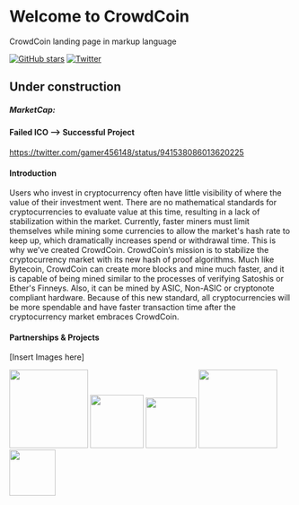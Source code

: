# Welcome to CrowdCoin
CrowdCoin landing page in markup language

[![GitHub stars](https://img.shields.io/github/stars/CrowdCoin-Team/CrowdCoin.svg)](https://github.com/CrowdCoin-Team/CrowdCoin/stargazers) [![Twitter](https://img.shields.io/twitter/url/https/github.com/CrowdCoin-Team/CrowdCoin.svg?style=social)](https://twitter.com/intent/tweet?text=Wow:&url=https%3A%2F%2Fgithub.com%2FCrowdCoin-Team%2FCrowdCoin)
## Under construction

##### MarketCap: 

#### Failed ICO --> Successful Project

https://twitter.com/gamer456148/status/941538086013620225

#### Introduction
Users who invest in cryptocurrency often have little visibility of where the value of their investment went. There are no mathematical standards for cryptocurrencies to evaluate value at this time, resulting in a lack of stabilization within the market. Currently, faster miners must limit themselves while mining some currencies to allow the market's hash rate to keep up, which dramatically increases spend or withdrawal time. This is why we’ve created CrowdCoin. CrowdCoin’s mission is to stabilize the cryptocurrency market with its new hash of proof algorithms. Much like Bytecoin, CrowdCoin can create more blocks and mine much faster, and it is capable of being mined similar to the processes of verifying Satoshis or Ether's Finneys. Also, it can be mined by ASIC, Non-ASIC or cryptonote compliant hardware. Because of this new standard, all cryptocurrencies will be more spendable and have faster transaction time after the cryptocurrency market embraces CrowdCoin.

#### Partnerships & Projects
[Insert Images here]
<p align="left">
<img src="https://steemitimages.com/DQmUUitrwaXbkft3QKBEDLqADMNm11F7mW2tcbPGbW55X96/CW11.1512068327.png " width="140">
<img src="https://i.imgur.com/XFi3Nea.png" width="95">
<img src="https://img8.androidappsapk.co/300/1/5/3/com.wecrypto.wecrypto.png" width="90">
<img src="https://i.imgur.com/aE8dWSL.png" width="140">
<img src="https://i.imgur.com/GKlmvFv.png" width="82">
  <p align="left">
</p>
